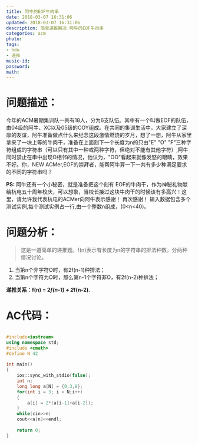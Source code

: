 ```yaml
---
title: 阿牛的EOF牛肉串
date: 2018-03-07 16:31:06
updated: 2018-03-07 16:31:06
description: 简单递推解决 阿牛的EOF牛肉串
categories: acm
photo: 
tags: 
- hdu
- 递推
music-id:
password:
math:
---
```


# 问题描述：

今年的ACM暑期集训队一共有18人，分为6支队伍。其中有一个叫做EOF的队伍，由04级的阿牛、XC以及05级的COY组成。在共同的集训生活中，大家建立了深厚的友谊，阿牛准备做点什么来纪念这段激情燃烧的岁月，想了一想，阿牛从家里拿来了一块上等的牛肉干，准备在上面刻下一个长度为n的只由"E" "O" "F"三种字符组成的字符串（可以只有其中一种或两种字符，但绝对不能有其他字符）,阿牛同时禁止在串中出现O相邻的情况，他认为，"OO"看起来就像发怒的眼睛，效果不好。你，NEW ACMer,EOF的崇拜者，能帮阿牛算一下一共有多少种满足要求的不同的字符串吗？

**PS:** 阿牛还有一个小秘密，就是准备把这个刻有 EOF的牛肉干，作为神秘礼物献给杭电五十周年校庆，可以想象，当校长接过这块牛肉干的时候该有多高兴！这里，请允许我代表杭电的ACMer向阿牛表示感谢！
再次感谢！
输入数据包含多个测试实例,每个测试实例占一行,由一个整数n组成，(0<n<40)。

# 问题分析：

>这是一道简单的递推题。f(n)表示有长度为n的字符串的排法种数。分两种情况讨论。

 1. 当第n个非字符O时，有2f(n-1)种排法；
 2. 当第n个字符为O时，那么第n-1个字符非O，有2f(n-2)种排法；

**递推关系：f(n) = 2*f(n-1) + 2*f(n-2).**

# AC代码：


```c++

#include<iostream>
using namespace std;
#include <cmath>
#define N 42
 
int main()
{
	ios::sync_with_stdio(false);
	int n;
	long long a[N] = {0,3,8};
	for(int i = 3; i < N;i++)
	{
		a[i] = 2*(a[i-1]+a[i-2]);
	}
	while(cin>>n)
	cout<<a[n]<<endl;
	
	return 0;
}

```
